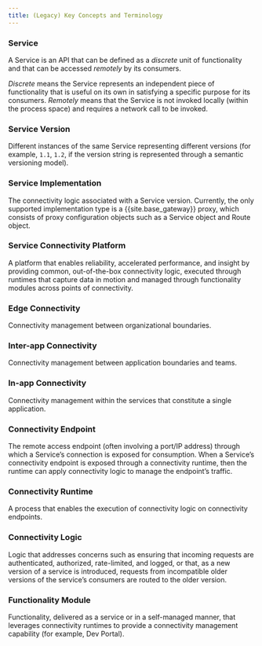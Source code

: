 ```yaml
---
title: (Legacy) Key Concepts and Terminology
---
```

<!-- vale off -->
### Service

A Service is an API that can be defined as a *discrete* unit of functionality
and that can be accessed *remotely* by its consumers.

*Discrete* means the Service represents an independent piece of functionality
that is useful on its own in satisfying a specific purpose for its consumers.
*Remotely* means that the Service is not invoked locally (within the process
space) and requires a network call to be invoked.  

### Service Version

Different instances of the same Service representing different versions (for
example, `1.1`, `1.2`, if the version string is represented through a
semantic versioning model).

### Service Implementation

The connectivity logic associated with a Service version. Currently, the only
supported implementation type is a {{site.base_gateway}} proxy, which
consists of proxy configuration objects such as a Service object and Route
object.  

### Service Connectivity Platform

A platform that enables reliability, accelerated performance, and insight by
providing common, out-of-the-box connectivity logic, executed through runtimes
that capture data in motion and managed through functionality modules across
points of connectivity.

### Edge Connectivity

Connectivity management between organizational boundaries.

### Inter-app Connectivity

Connectivity management between application boundaries and teams.

### In-app Connectivity

Connectivity management within the services that constitute a single
application.

### Connectivity Endpoint

The remote access endpoint (often involving a port/IP address) through which
a Service’s connection is exposed for consumption. When a Service’s connectivity
endpoint is exposed through a connectivity runtime, then the runtime can apply
connectivity logic to manage the endpoint’s traffic.

### Connectivity Runtime

A process that enables the execution of connectivity logic on connectivity
endpoints.

### Connectivity Logic

Logic that addresses concerns such as ensuring that incoming requests are
authenticated, authorized, rate-limited, and logged, or that, as a new version
of a service is introduced, requests from incompatible older versions of the
service’s consumers are routed to the older version.

### Functionality Module

Functionality, delivered as a service or in a self-managed manner, that
leverages connectivity runtimes to provide a connectivity management capability
(for example, Dev Portal).
